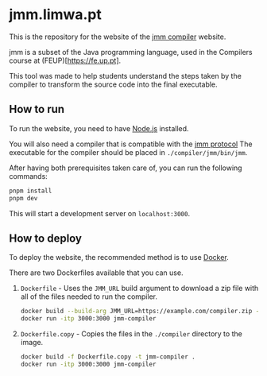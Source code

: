# jmm.limwa.pt

This is the repository for the website of the [jmm compiler](https://jmm.limwa.pt) website.

jmm is a subset of the Java programming language, used in the Compilers course
at (FEUP)[https://fe.up.pt].

This tool was made to help students understand the steps taken by the compiler to transform
the source code into the final executable.

## How to run

To run the website, you need to have [Node.js](https://nodejs.org/en/) installed.

You will also need a compiler that is compatible with the [jmm protocol](./PROTOCOL.md)
The executable for the compiler should be placed in `./compiler/jmm/bin/jmm`.

After having both prerequisites taken care of, you can run the following commands:

```bash
pnpm install
pnpm dev
```

This will start a development server on `localhost:3000`.

## How to deploy

To deploy the website, the recommended method is to use [Docker](https://www.docker.com/).

There are two Dockerfiles available that you can use.

1. `Dockerfile` - Uses the `JMM_URL` build argument to download a zip file with all of the files needed to run the compiler.

    ```bash
    docker build --build-arg JMM_URL=https://example.com/compiler.zip -t jmm-compiler .
    docker run -itp 3000:3000 jmm-compiler
    ```

2. `Dockerfile.copy` - Copies the files in the `./compiler` directory to the image.

    ```bash
    docker build -f Dockerfile.copy -t jmm-compiler .
    docker run -itp 3000:3000 jmm-compiler
    ```
